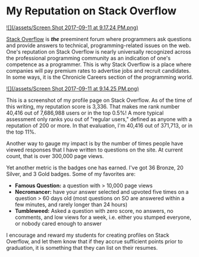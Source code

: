 # My Reputation on Stack Overflow

[![](/assets/Screen Shot 2017-09-11 at 9.17.24 PM.png)](https://stackoverflow.com)

[Stack Overflow](https://stackoverflow.com) is **_the_** preeminent forum where programmers ask questions and provide answers to technical, programming-related issues on the web. One's reputation on Stack Overflow is nearly universally recognized across the professional programming community as an indication of one's competence as a programmer. This is why Stack Overflow is a place where companies will pay premium rates to advertise jobs and recruit candidates. In some ways, it is the Chronicle Careers section of the programming world.

[![](/assets/Screen Shot 2017-09-11 at 9.14.25 PM.png)](https://stackoverflow.com/users/296725/morphatic)

This is a screenshot of my profile page on Stack Overflow. As of the time of this writing, my reputation score is 3,336. That makes me rank number 40,416 out of 7,686,988 users or in the top 0.5%! A more typical assessment only ranks you out of "regular users," defined as anyone with a reputation of 200 or more. In that evaluation, I'm 40,416 out of 371,713, or in the top 11%.

Another way to gauge my impact is by the number of times people have viewed responses that I have written to questions on the site. At current count, that is over 300,000 page views.

Yet another metric is the badges one has earned. I've got 36 Bronze, 20 Silver, and 3 Gold badges. Some of my favorites are:

* **Famous Question:** a question with > 10,000 page views
* **Necromancer:** have your answer selected and upvoted five times on a question > 60 days old (most questions on SO are answered within a few minutes, and rarely longer than 24 hours)
* **Tumbleweed:** Asked a question with zero score, no answers, no comments, and low views for a week, i.e. either you stumped everyone, or nobody cared enough to answer

I encourage and reward my students for creating profiles on Stack Overflow, and let them know that if they accrue sufficient points prior to graduation, it is something that they can list on their resumes.